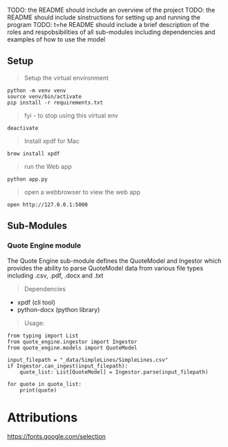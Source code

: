 

TODO: the README should include an overview of the project
TODO: the README should include sinstructions for  setting up and running the program
TODO: t=he README should include a brief description of the roles and respobsibilities 
of all sub-modules including dependencies  and examples of how to use the model


## Setup

> Setup the virtual environment

```
python -m venv venv
source venv/bin/activate
pip install -r requirements.txt
```

> fyi - to stop using this virtual env

```
deactivate
```

> Install xpdf for Mac
```
brew install xpdf
```

> run the Web app
```
python app.py
```

> open a webbrowser to view the web app
```
open http://127.0.0.1:5000
```



## Sub-Modules

### Quote Engine module

The Quote Engine sub-module defines the QuoteModel and Ingestor 
which provides the ability to parse QuoteModel data from 
various file types including .csv, .pdf, .docx and .txt

> Dependencies

- xpdf (cli tool)
- python-docx (python library)

> Usage:

```
from typing import List
from quote_engine.ingestor import Ingestor
from quote_engine.models import QuoteModel

input_filepath = "_data/SimpleLines/SimpleLines.csv"
if Ingestor.can_ingest(input_filepath):
    quote_list: List[QuoteModel] = Ingestor.parse(input_filepath)

for quote in quote_list:
    print(quote)
```



# Attributions
https://fonts.google.com/selection

